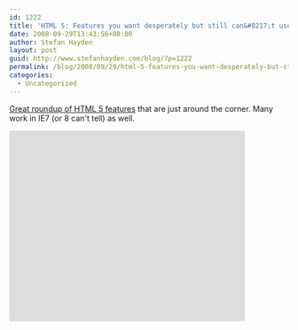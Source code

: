 ```yaml
---
id: 1222
title: 'HTML 5: Features you want desperately but still can&#8217;t use'
date: 2008-09-29T13:43:56+00:00
author: Stefan Hayden
layout: post
guid: http://www.stefanhayden.com/blog/?p=1222
permalink: /blog/2008/09/29/html-5-features-you-want-desperately-but-still-cant-use/
categories:
  - Uncategorized
---
```

<a href="http://www.youtube.com/watch?v=xIxDJof7xxQ">Great roundup of HTML 5 features</a> that are just around the corner. Many work in IE7 (or 8 can't tell) as well.

<object width="425" height="344"><param name="movie" value="http://www.youtube.com/v/xIxDJof7xxQ&hl=en&fs=1"></param><param name="allowFullScreen" value="true"></param><embed src="http://www.youtube.com/v/xIxDJof7xxQ&hl=en&fs=1" type="application/x-shockwave-flash" allowfullscreen="true" width="425" height="344"></embed></object>
